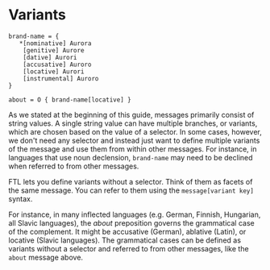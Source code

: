 # Variants

```
brand-name = {
   *[nominative] Aurora
    [genitive] Aurore
    [dative] Aurori
    [accusative] Auroro
    [locative] Aurori
    [instrumental] Auroro
}

about = O { brand-name[locative] }
```

As we stated at the beginning of this guide, messages primarily consist of
string values. A single string value can have multiple branches, or variants,
which are chosen based on the value of a selector. In some cases, however, we
don't need any selector and instead just want to define multiple variants of
the message and use them from within other messages. For instance, in languages
that use noun declension, `brand-name` may need to be declined when referred to
from other messages.

FTL lets you define variants without a selector. Think of them as facets of the
same message. You can refer to them using the `message[variant key]` syntax.

For instance, in many inflected languages (e.g. German, Finnish, Hungarian, all
Slavic languages), the *about* preposition governs the grammatical case of the
complement. It might be accusative (German), ablative (Latin), or locative
(Slavic languages). The grammatical cases can be defined as variants without a
selector and referred to from other messages, like the `about` message above.
